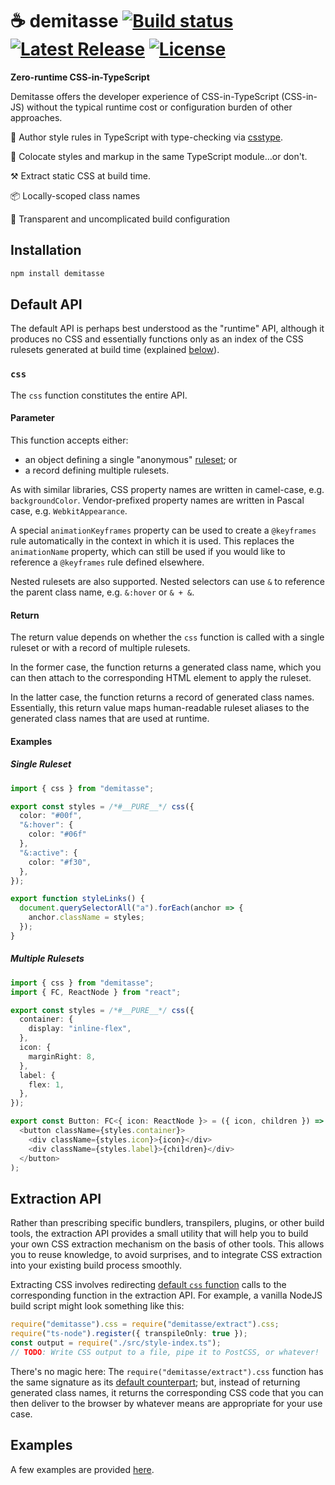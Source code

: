 # ☕ demitasse <a href="https://github.com/nsaunders/demitasse/actions/workflows/verify.yml"><img src="https://shields.io/github/workflow/status/nsaunders/demitasse/verify" alt="Build status"></a> <a href="https://www.npmjs.com/package/demitasse"><img src="https://img.shields.io/npm/v/demitasse.svg" alt="Latest Release"></a> <a href="https://github.com/nsaunders/demitasse/blob/master/LICENSE"><img src="https://img.shields.io/github/license/nsaunders/demitasse.svg" alt="License"></a>

**Zero-runtime CSS-in-TypeScript**

Demitasse offers the developer experience of CSS-in-TypeScript (CSS-in-JS)
without the typical runtime cost or configuration burden of other approaches.

💅 Author style rules in TypeScript with type-checking via
   [csstype](https://github.com/frenic/csstype).

👬 Colocate styles and markup in the same TypeScript module…or don't.

⚒️ Extract static CSS at build time.

📦 Locally-scoped class names

🔎 Transparent and uncomplicated build configuration

## Installation
```bash
npm install demitasse
```

## Default API

The default API is perhaps best understood as the "runtime" API, although it
produces no CSS and essentially functions only as an index of the CSS rulesets
generated at build time (explained [below](#extraction-api)).

### `css`

The `css` function constitutes the entire API.

#### Parameter

This function accepts either:
* an object defining a single "anonymous"
  [ruleset](https://developer.mozilla.org/en-US/docs/Web/CSS/Syntax#css_rulesets);
  or
* a record defining multiple rulesets.

As with similar libraries, CSS property names are written in camel-case, e.g.
`backgroundColor`. Vendor-prefixed property names are written in Pascal case,
e.g. `WebkitAppearance`.

A special `animationKeyframes` property can be used to create a `@keyframes`
rule automatically in the context in which it is used. This replaces the
`animationName` property, which can still be used if you would like to
reference a `@keyframes` rule defined elsewhere.

Nested rulesets are also supported. Nested selectors can use `&` to reference
the parent class name, e.g. `&:hover` or `& + &`.

#### Return

The return value depends on whether the `css` function is called with a single ruleset
or with a record of multiple rulesets.

In the former case, the function returns a generated class name, which you
can then attach to the corresponding HTML element to apply the ruleset.

In the latter case, the function returns a record of generated class
names. Essentially, this return value maps human-readable ruleset aliases to
the generated class names that are used at runtime.

#### Examples

##### Single Ruleset
```typescript
import { css } from "demitasse";

export const styles = /*#__PURE__*/ css({
  color: "#00f",
  "&:hover": {
    color: "#06f"
  },
  "&:active": {
    color: "#f30",
  },
});

export function styleLinks() {
  document.querySelectorAll("a").forEach(anchor => {
    anchor.className = styles;
  });
}
```

##### Multiple Rulesets
```typescript
import { css } from "demitasse";
import { FC, ReactNode } from "react";

export const styles = /*#__PURE__*/ css({
  container: {
    display: "inline-flex",
  },
  icon: {
    marginRight: 8,
  },
  label: {
    flex: 1,
  },
});

export const Button: FC<{ icon: ReactNode }> = ({ icon, children }) => (
  <button className={styles.container}>
    <div className={styles.icon}>{icon}</div>
    <div className={styles.label}>{children}</div>
  </button>
);
```

## Extraction API

Rather than prescribing specific bundlers, transpilers, plugins, or other build
tools, the extraction API provides a small utility that will help you to build
your own CSS extraction mechanism on the basis of other tools. This allows you
to reuse knowledge, to avoid surprises, and to integrate CSS extraction into
your existing build process smoothly.

Extracting CSS involves redirecting [default `css` function](#default-api) calls
to the corresponding function in the extraction API. For example, a vanilla
NodeJS build script might look something like this:

```typescript
require("demitasse").css = require("demitasse/extract").css;
require("ts-node").register({ transpileOnly: true });
const output = require("./src/style-index.ts");
// TODO: Write CSS output to a file, pipe it to PostCSS, or whatever!
```

There's no magic here: The `require("demitasse/extract").css` function has the
same signature as its [default counterpart](#default-api); but, instead of
returning generated class names, it returns the corresponding CSS code that you
can then deliver to the browser by whatever means are appropriate for your use
case.

## Examples

A few examples are provided [here](examples).
